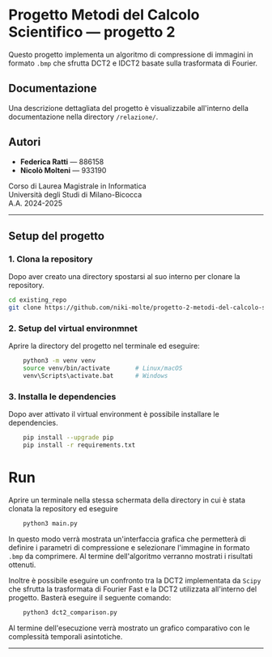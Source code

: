 # Progetto Metodi del Calcolo Scientifico — progetto 2

Questo progetto implementa un algoritmo di compressione di immagini in formato ```.bmp``` che sfrutta DCT2 e IDCT2 basate sulla trasformata di Fourier.

## Documentazione

Una descrizione dettagliata del progetto è visualizzabile all'interno della documentazione nella directory ```/relazione/```.


## Autori

- **Federica Ratti** — 886158
- **Nicolò Molteni** — 933190

Corso di Laurea Magistrale in Informatica  
Università degli Studi di Milano-Bicocca  
A.A. 2024-2025

---

## Setup del progetto

### 1. Clona la repository

Dopo aver creato una directory spostarsi al suo interno per clonare la repository.

```bash
cd existing_repo
git clone https://github.com/niki-molte/progetto-2-metodi-del-calcolo-scientifico
```

### 2. Setup del virtual environmnet

Aprire la directory del progetto nel terminale ed eseguire:

```bash
    python3 -m venv venv
    source venv/bin/activate       # Linux/macOS
    venv\Scripts\activate.bat      # Windows
```

### 3. Installa le dependencies

Dopo aver attivato il virtual environment è possibile installare le dependencies.

```bash
    pip install --upgrade pip
    pip install -r requirements.txt
```  

# Run

Aprire un terminale nella stessa schermata della directory in cui è stata clonata la repository ed eseguire

```bash
    python3 main.py
```  

In questo modo verrà mostrata un'interfaccia grafica che permetterà di definire i parametri di compressione e selezionare l'immagine in formato ```.bmp``` da comprimere. Al termine dell'algoritmo verranno mostrati i risultati ottenuti.

Inoltre è possibile eseguire un confronto tra la DCT2 implementata da ```Scipy``` che sfrutta la trasformata di Fourier Fast e la DCT2 utilizzata all'interno del progetto. Basterà eseguire il seguente comando:

```bash
    python3 dct2_comparison.py
```

Al termine dell'esecuzione verrà mostrato un grafico comparativo con le complessità temporali asintotiche.

---
